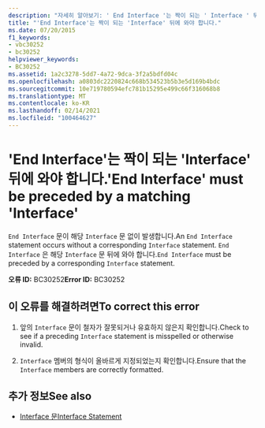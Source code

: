 ```yaml
---
description: "자세히 알아보기: ' End Interface '는 짝이 되는 ' Interface ' 뒤에와 야 합니다."
title: "'End Interface'는 짝이 되는 'Interface' 뒤에 와야 합니다."
ms.date: 07/20/2015
f1_keywords:
- vbc30252
- bc30252
helpviewer_keywords:
- BC30252
ms.assetid: 1a2c3278-5dd7-4a72-9dca-3f2a5bdfd04c
ms.openlocfilehash: a0803dc2220824c668b534523b5b3e5d169b4bdc
ms.sourcegitcommit: 10e719780594efc781b15295e499c66f316068b8
ms.translationtype: MT
ms.contentlocale: ko-KR
ms.lasthandoff: 02/14/2021
ms.locfileid: "100464627"
---
```

# <a name="end-interface-must-be-preceded-by-a-matching-interface"></a><span data-ttu-id="742aa-103">'End Interface'는 짝이 되는 'Interface' 뒤에 와야 합니다.</span><span class="sxs-lookup"><span data-stu-id="742aa-103">'End Interface' must be preceded by a matching 'Interface'</span></span>

<span data-ttu-id="742aa-104">`End Interface` 문이 해당 `Interface` 문 없이 발생합니다.</span><span class="sxs-lookup"><span data-stu-id="742aa-104">An `End Interface` statement occurs without a corresponding `Interface` statement.</span></span> <span data-ttu-id="742aa-105">`End Interface` 은 해당 `Interface` 문 뒤에 와야 합니다.</span><span class="sxs-lookup"><span data-stu-id="742aa-105">`End Interface` must be preceded by a corresponding `Interface` statement.</span></span>  
  
 <span data-ttu-id="742aa-106">**오류 ID:** BC30252</span><span class="sxs-lookup"><span data-stu-id="742aa-106">**Error ID:** BC30252</span></span>  
  
## <a name="to-correct-this-error"></a><span data-ttu-id="742aa-107">이 오류를 해결하려면</span><span class="sxs-lookup"><span data-stu-id="742aa-107">To correct this error</span></span>  
  
1. <span data-ttu-id="742aa-108">앞의 `Interface` 문이 철자가 잘못되거나 유효하지 않은지 확인합니다.</span><span class="sxs-lookup"><span data-stu-id="742aa-108">Check to see if a preceding `Interface` statement is misspelled or otherwise invalid.</span></span>  
  
2. <span data-ttu-id="742aa-109">`Interface` 멤버의 형식이 올바르게 지정되었는지 확인합니다.</span><span class="sxs-lookup"><span data-stu-id="742aa-109">Ensure that the `Interface` members are correctly formatted.</span></span>  
  
## <a name="see-also"></a><span data-ttu-id="742aa-110">추가 정보</span><span class="sxs-lookup"><span data-stu-id="742aa-110">See also</span></span>

- [<span data-ttu-id="742aa-111">Interface 문</span><span class="sxs-lookup"><span data-stu-id="742aa-111">Interface Statement</span></span>](../language-reference/statements/interface-statement.md)

